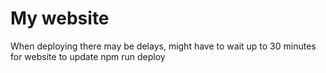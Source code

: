 # My website

When deploying there may be delays, might have to wait up to 30 minutes for website to update
npm run deploy
